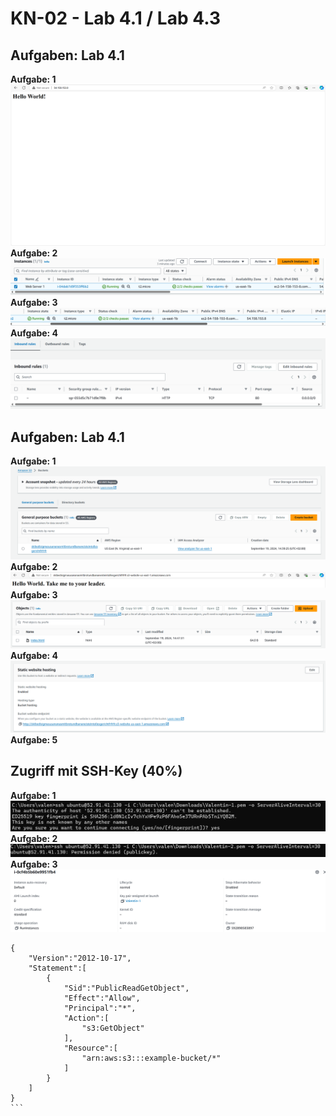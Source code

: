 # KN-02 - Lab 4.1 / Lab 4.3

## Aufgaben: Lab 4.1


**Aufgabe: 1** <br>
![alt text](<../Screenshot 2024-09-19 142120.png>) <br>
**Aufgabe: 2** <br>
![alt text](<../Screenshot 2024-09-19 142709.png>) <br>
**Aufgabe: 3** <br>
![alt text](<../Screenshot 2024-09-19 142442.png>) <br>
**Aufgabe: 4** <br>
![alt text](<../Screenshot 2024-09-19 142825.png>) <br>

## Aufgaben: Lab 4.1

**Aufgabe: 1** <br>
![alt text](../image.png) <br>
**Aufgabe: 2** <br>
![alt text](<../image copy.png>) <br>
**Aufgabe: 3** <br>
![alt text](<../image copy 2.png>) <br>
**Aufgabe: 4** <br>
![alt text](<../image copy 3.png>) <br>
**Aufgabe: 5** <br>


## Zugriff mit SSH-Key (40%)

**Aufgabe: 1** <br>
![alt text](<../image copy 4.png>) <br>
**Aufgabe: 2** <br>
![alt text](<../image copy 5.png>) <br>
**Aufgabe: 3** <br>
![alt text](<../image copy 6.png>) <br>


````
{
    "Version":"2012-10-17",
    "Statement":[
        {
            "Sid":"PublicReadGetObject",
            "Effect":"Allow",
            "Principal":"*",
            "Action":[
                "s3:GetObject"
            ],
            "Resource":[
                "arn:aws:s3:::example-bucket/*"
            ]
        }
    ]
}
```
